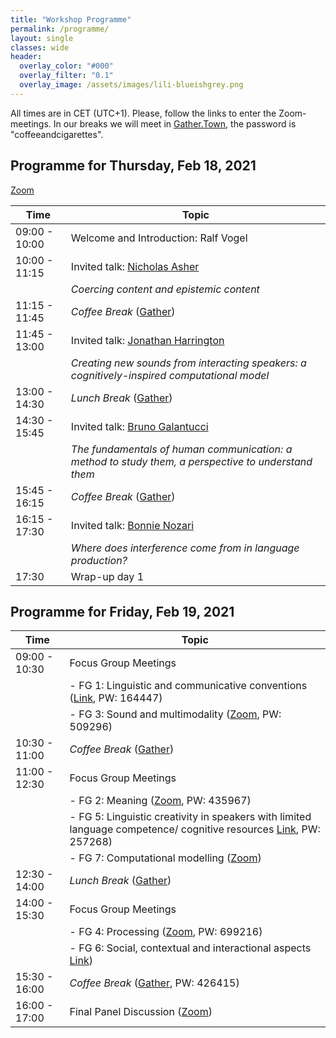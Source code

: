 ```yaml
---
title: "Workshop Programme"
permalink: /programme/
layout: single
classes: wide
header:
  overlay_color: "#000"
  overlay_filter: "0.1"
  overlay_image: /assets/images/lili-blueishgrey.png
---
```


All times are in CET (UTC+1). Please, follow the links to enter the Zoom-meetings. In our breaks we will meet in [Gather.Town](https://gather.town/app/BJiEyJSbv3zsAOdF/creativity2021), the password is "coffeeandcigarettes".


## Programme for Thursday, Feb 18, 2021

[Zoom](https://uni-bielefeld.zoom.us/j/92567493010?pwd=M3h0ZlVoa0cxdVFxU3dzdG1rY3NVdz09)

| Time          | Topic                                |
| ------------- | ------------------------------------ |
| 09:00 - 10:00 | Welcome and Introduction: Ralf Vogel |
| 10:00 - 11:15 | Invited talk: [Nicholas Asher](https://www.irit.fr/~Nicholas.Asher/)          |
|               | _Coercing content and epistemic content_ |
| 11:15 - 11:45 | _Coffee Break_ ([Gather](https://gather.town/app/BJiEyJSbv3zsAOdF/creativity2021))                      |
| 11:45 - 13:00 | Invited talk: [Jonathan Harrington](https://www.phonetik.uni-muenchen.de/personen/professoren/harrington_jonathan/index.html) |
|               | _Creating new sounds from interacting speakers: a cognitively-inspired computational model_ |
| 13:00 - 14:30 | _Lunch Break_  ([Gather](https://gather.town/app/BJiEyJSbv3zsAOdF/creativity2021))                      |
| 14:30 - 15:45 | Invited talk: [Bruno Galantucci](https://sites.google.com/site/brunogalantucci/home)       |
|               | _The fundamentals of human communication: a method to study them, a perspective to understand them_ |
| 15:45 - 16:15 | _Coffee Break_  ([Gather](https://gather.town/app/BJiEyJSbv3zsAOdF/creativity2021))                     |
| 16:15 - 17:30 | Invited talk:  [Bonnie Nozari](https://www.cmu.edu/dietrich/psychology/people/core-training-faculty/n-bonnie-nozari.html)          |
|               | _Where does interference come from in language production?_ |
| 17:30         | Wrap-up day 1                        |



## Programme for Friday, Feb 19, 2021

| Time          | Topic                                |
| ------------- | ------------------------------------ |
| 09:00 - 10:30 | Focus Group Meetings                 |
|               | - FG 1: Linguistic and communicative conventions ([Link](https://uni-bielefeld.zoom.us/j/92472115029), PW: 164447) |
|               | - FG 3: Sound and multimodality ([Zoom](https://uni-bielefeld.zoom.us/j/94650624077), PW: 509296)    |
| 10:30 - 11:00 | _Coffee Break_ ([Gather](https://gather.town/app/BJiEyJSbv3zsAOdF/creativity2021))                      |
| 11:00 - 12:30 | Focus Group Meetings                 |
|               | - FG 2: Meaning   ([Zoom](https://uni-bielefeld.zoom.us/j/92020050020?pwd=TExpMmIxZ1h6am9uUTcvWExPYjRPQT09), PW: 435967)  |
|               | - FG 5: Linguistic creativity in speakers with limited language competence/ cognitive resources [Link](https://uni-bielefeld.zoom.us/j/92882567956?pwd=eFpBVVlpbEhMRU5malk3RUNEZjlZUT09), PW: 257268)|
|               | - FG 7: Computational modelling ([Zoom](https://uni-bielefeld.zoom.us/j/98285571325?pwd=V3dXejhRRmNwRmdkbDQ0RXQvR1cyQT09))     |
| 12:30 - 14:00 | _Lunch Break_ ([Gather](https://gather.town/app/BJiEyJSbv3zsAOdF/creativity2021))                       |
| 14:00 - 15:30 | Focus Group Meetings                 |
|               | - FG 4: Processing  ([Zoom](https://uni-bielefeld.zoom.us/j/94616325753?pwd=OURJdFRIOXRncmFpeFdCUjVxK21SQT09), PW: 699216)                 |
|               | - FG 6: Social, contextual and interactional aspects [Link](https://uni-bielefeld.zoom.us/j/94781317599?pwd=NWt4dmVycjAwNzMrSXRMYTVuVFpVUT09)) |
| 15:30 - 16:00 | _Coffee Break_ ([Gather](https://gather.town/app/BJiEyJSbv3zsAOdF/creativity2021), PW: 426415)                      |
| 16:00 - 17:00 | Final Panel Discussion ([Zoom](https://uni-bielefeld.zoom.us/j/92567493010?pwd=M3h0ZlVoa0cxdVFxU3dzdG1rY3NVdz09))|

